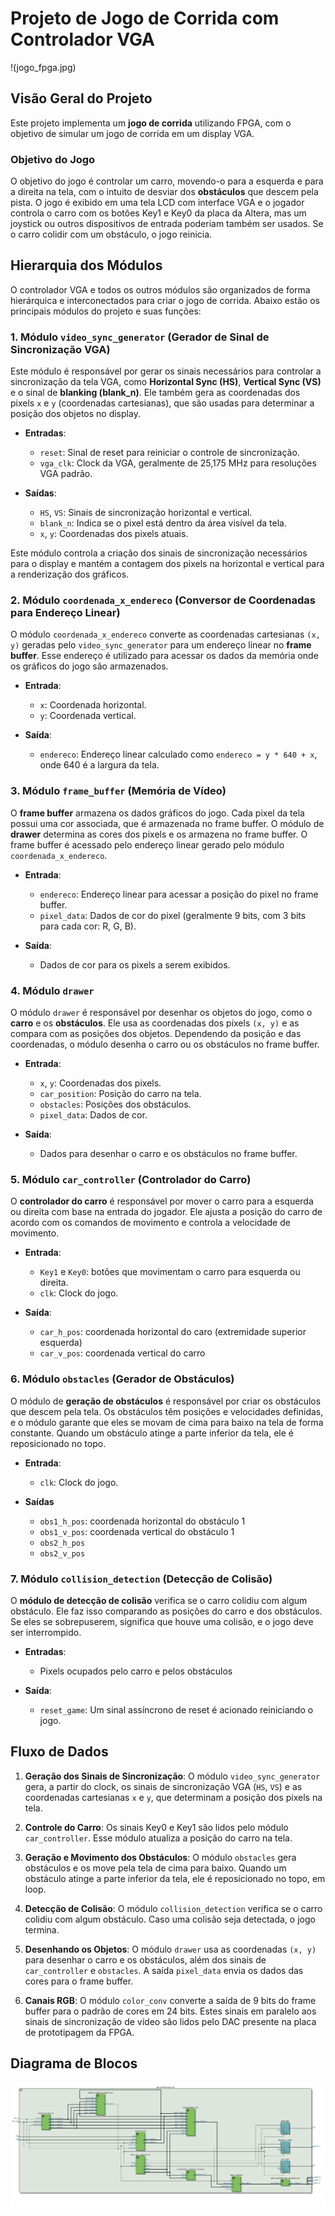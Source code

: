 # Projeto de Jogo de Corrida com Controlador VGA

!(jogo_fpga.jpg)


## Visão Geral do Projeto

Este projeto implementa um **jogo de corrida** utilizando FPGA, com o objetivo de simular um jogo de corrida em um display VGA.

### Objetivo do Jogo

O objetivo do jogo é controlar um carro, movendo-o para a esquerda e para a direita na tela, com o intuito de desviar dos **obstáculos** que descem pela pista. O jogo é exibido em uma tela LCD com interface VGA e o jogador controla o carro com os botões Key1 e Key0 da placa da Altera, mas um joystick ou outros dispositivos de entrada poderiam também ser usados. Se o carro colidir com um obstáculo, o jogo reinicia.

## Hierarquia dos Módulos

O controlador VGA e todos os outros módulos são organizados de forma hierárquica e interconectados para criar o jogo de corrida. Abaixo estão os principais módulos do projeto e suas funções:

### 1. **Módulo `video_sync_generator` (Gerador de Sinal de Sincronização VGA)**

Este módulo é responsável por gerar os sinais necessários para controlar a sincronização da tela VGA, como **Horizontal Sync (HS)**, **Vertical Sync (VS)** e o sinal de **blanking (blank_n)**. Ele também gera as coordenadas dos pixels `x` e `y` (coordenadas cartesianas), que são usadas para determinar a posição dos objetos no display.

- **Entradas**:
  - `reset`: Sinal de reset para reiniciar o controle de sincronização.
  - `vga_clk`: Clock da VGA, geralmente de 25,175 MHz para resoluções VGA padrão.
  
- **Saídas**:
  - `HS`, `VS`: Sinais de sincronização horizontal e vertical.
  - `blank_n`: Indica se o pixel está dentro da área visível da tela.
  - `x`, `y`: Coordenadas dos pixels atuais.

Este módulo controla a criação dos sinais de sincronização necessários para o display e mantém a contagem dos pixels na horizontal e vertical para a renderização dos gráficos.

### 2. **Módulo `coordenada_x_endereco` (Conversor de Coordenadas para Endereço Linear)**

O módulo `coordenada_x_endereco` converte as coordenadas cartesianas `(x, y)` geradas pelo `video_sync_generator` para um endereço linear no **frame buffer**. Esse endereço é utilizado para acessar os dados da memória onde os gráficos do jogo são armazenados.

- **Entrada**:
  - `x`: Coordenada horizontal.
  - `y`: Coordenada vertical.

- **Saída**:
  - `endereco`: Endereço linear calculado como `endereco = y * 640 + x`, onde 640 é a largura da tela.

### 3. **Módulo `frame_buffer` (Memória de Vídeo)**

O **frame buffer** armazena os dados gráficos do jogo. Cada pixel da tela possui uma cor associada, que é armazenada no frame buffer. O módulo de **drawer** determina as cores dos pixels e os armazena no frame buffer. O frame buffer é acessado pelo endereço linear gerado pelo módulo `coordenada_x_endereco`.

- **Entrada**:
  - `endereco`: Endereço linear para acessar a posição do pixel no frame buffer.
  - `pixel_data`: Dados de cor do pixel (geralmente 9 bits, com 3 bits para cada cor: R, G, B).

- **Saída**:
  - Dados de cor para os pixels a serem exibidos.

### 4. **Módulo `drawer`**

O módulo `drawer` é responsável por desenhar os objetos do jogo, como o **carro** e os **obstáculos**. Ele usa as coordenadas dos pixels `(x, y)` e as compara com as posições dos objetos. Dependendo da posição e das coordenadas, o módulo desenha o carro ou os obstáculos no frame buffer.

- **Entrada**:
  - `x`, `y`: Coordenadas dos pixels.
  - `car_position`: Posição do carro na tela.
  - `obstacles`: Posições dos obstáculos.
  - `pixel_data`: Dados de cor.

- **Saída**:
  - Dados para desenhar o carro e os obstáculos no frame buffer.

### 5. **Módulo `car_controller` (Controlador do Carro)**

O **controlador do carro** é responsável por mover o carro para a esquerda ou direita com base na entrada do jogador. Ele ajusta a posição do carro de acordo com os comandos de movimento e controla a velocidade de movimento.

- **Entrada**:
  - `Key1` e `Key0`: botões que movimentam o carro para esquerda ou direita.
  - `clk`: Clock do jogo.

- **Saída**:
  - `car_h_pos`: coordenada horizontal do caro (extremidade superior esquerda)
  - `car_v_pos`: coordenada vertical do carro

### 6. **Módulo `obstacles` (Gerador de Obstáculos)**

O módulo de **geração de obstáculos** é responsável por criar os obstáculos que descem pela tela. Os obstáculos têm posições e velocidades definidas, e o módulo garante que eles se movam de cima para baixo na tela de forma constante. Quando um obstáculo atinge a parte inferior da tela, ele é reposicionado no topo.

- **Entrada**:
  - `clk`: Clock do jogo.

- **Saídas**
  - `obs1_h_pos`: coordenada horizontal do obstáculo 1
  - `obs1_v_pos`: coordenada vertical do obstáculo 1
  - `obs2_h_pos`
  - `obs2_v_pos`

### 7. **Módulo `collision_detection` (Detecção de Colisão)**

O **módulo de detecção de colisão** verifica se o carro colidiu com algum obstáculo. Ele faz isso comparando as posições do carro e dos obstáculos. Se eles se sobrepuserem, significa que houve uma colisão, e o jogo deve ser interrompido.

- **Entradas**:
  - Pixels ocupados pelo carro e pelos obstáculos

- **Saída**:
  - `reset_game`: Um sinal assíncrono de reset é acionado reiniciando o jogo.

## Fluxo de Dados

1. **Geração dos Sinais de Sincronização**: O módulo `video_sync_generator` gera, a partir do clock, os sinais de sincronização VGA (`HS`, `VS`) e as coordenadas cartesianas `x` e `y`, que determinam a posição dos pixels na tela.

2. **Controle do Carro**: Os sinais Key0 e Key1 são lidos pelo módulo `car_controller`. Esse módulo atualiza a posição do carro na tela.

3. **Geração e Movimento dos Obstáculos**: O módulo `obstacles` gera obstáculos e os move pela tela de cima para baixo. Quando um obstáculo atinge a parte inferior da tela, ele é reposicionado no topo, em loop.

4. **Detecção de Colisão**: O módulo `collision_detection` verifica se o carro colidiu com algum obstáculo. Caso uma colisão seja detectada, o jogo termina.


5. **Desenhando os Objetos**: O módulo `drawer` usa as coordenadas `(x, y)` para desenhar o carro e os obstáculos, além dos sinais de `car_controller` e `obstacles`. A saída `pixel_data` envia os dados das cores para o frame buffer.

6. **Canais RGB**: O módulo `color_conv` converte a saída de 9 bits do frame buffer para o padrão de cores em 24 bits. Estes sinais em paralelo aos sinais de sincronização de vídeo são lidos pelo DAC presente na placa de prototipagem da FPGA.


## Diagrama de Blocos

![Diagrama de Blocos](rtl_racing_car.jpg)
